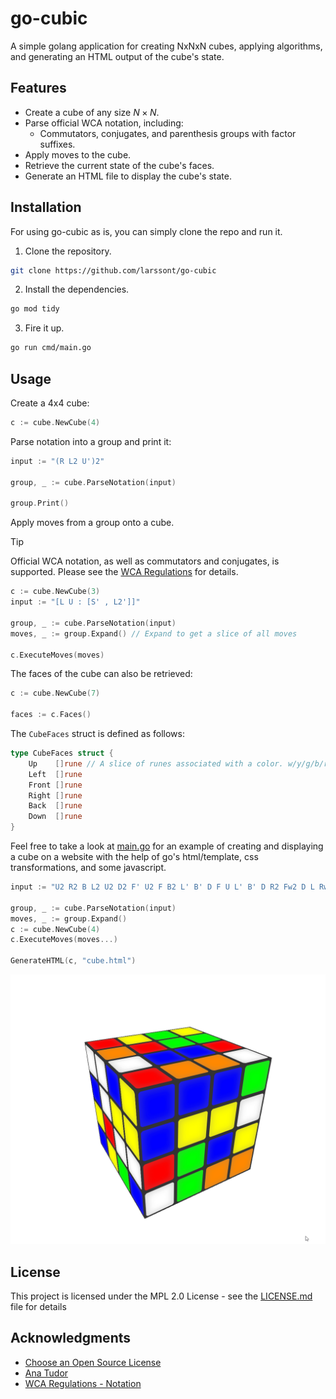 # go-cubic

A simple golang application for creating NxNxN cubes, applying algorithms, and generating an HTML output of the cube's state.

## Features

- Create a cube of any size $N \times N$.
- Parse official WCA notation, including:
    - Commutators, conjugates, and parenthesis groups with factor suffixes.
- Apply moves to the cube.
- Retrieve the current state of the cube's faces.
- Generate an HTML file to display the cube's state.

## Installation

For using go-cubic as is, you can simply clone the repo and run it.

1. Clone the repository.
```bash
git clone https://github.com/larssont/go-cubic
```

2. Install the dependencies.
```bash
go mod tidy
```

3. Fire it up.
```bash
go run cmd/main.go
```


## Usage

Create a 4x4 cube:

```go
c := cube.NewCube(4)
```

Parse notation into a group and print it:
```go
input := "(R L2 U')2"

group, _ := cube.ParseNotation(input)

group.Print()
```

Apply moves from a group onto a cube.
> [!TIP]
> Official WCA notation, as well as commutators and conjugates, is supported. Please see the [WCA Regulations](https://www.worldcubeassociation.org/regulations/#article-12-notation) for details.
```go
c := cube.NewCube(3)
input := "[L U : [S' , L2']]"

group, _ := cube.ParseNotation(input)
moves, _ := group.Expand() // Expand to get a slice of all moves 

c.ExecuteMoves(moves)
```

The faces of the cube can also be retrieved:
```go
c := cube.NewCube(7)

faces := c.Faces()
```

The `CubeFaces` struct is defined as follows:
```go
type CubeFaces struct {
	Up    []rune // A slice of runes associated with a color. w/y/g/b/r/o
	Left  []rune
	Front []rune
	Right []rune
	Back  []rune
	Down  []rune
}
```

Feel free to take a look at [main.go](cmd/main.go) for an example of creating and displaying a cube on a website with the help of go's html/template, css transformations, and some javascript.

```go
input := "U2 R2 B L2 U2 D2 F' U2 F B2 L' B' D F U L' B' D R2 Fw2 D L Rw2 Fw2 L D2 F2 L' U' R' F Fw' D' R2 D B2 Rw' Uw2 R Rw' D Rw2 Uw'"

group, _ := cube.ParseNotation(input)
moves, _ := group.Expand()
c := cube.NewCube(4)
c.ExecuteMoves(moves...)

GenerateHTML(c, "cube.html")
```

![Rotating 4x4 Cube](/assets/cube-4x4.gif)


## License

This project is licensed under the MPL 2.0 License - see the [LICENSE.md](LICENSE.md) file for details

## Acknowledgments

- [Choose an Open Source License](https://choosealicense.com)
- [Ana Tudor](https://www.youtube.com/watch?v=xvxXgcvUY_w)
- [WCA Regulations - Notation](https://www.worldcubeassociation.org/regulations/#article-12-notation)